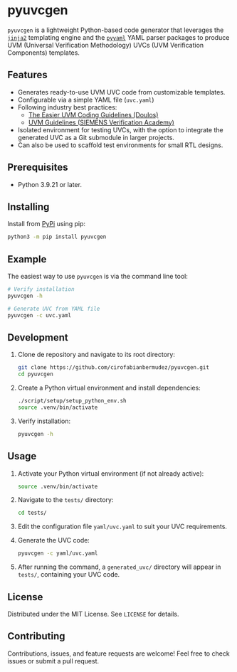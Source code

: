 # pyuvcgen

`pyuvcgen` is a lightweight Python-based code generator that leverages the
[`jinja2`](https://jinja.palletsprojects.com/en/3.1.x/) templating engine
and the [`pyyaml`](https://pyyaml.org/) YAML parser packages to produce
UVM (Universal Verification Methodology) UVCs (UVM Verification
Components) templates.

## Features

- Generates ready-to-use UVM UVC code from customizable templates.
- Configurable via a simple YAML file (`uvc.yaml`)
- Following industry best practices:
  - [The Easier UVM Coding Guidelines (Doulos)](https://www.doulos.com/media/1277/easier-uvm-coding-guidelines-2016-06-24.pdf)
  - [UVM Guidelines (SIEMENS Verification Academy)](https://verificationacademy.com/cookbook/uvm-universal-verification-methodology/uvm-guidelines/)
- Isolated environment for testing UVCs, with the option to integrate the generated UVC as a Git submodule in larger projects.
- Can also be used to scaffold test environments for small RTL designs.

## Prerequisites

- Python 3.9.21 or later.

## Installing

Install from [PyPi](https://pypi.org/project/pyuvcgen/) using pip:

```bash
python3 -m pip install pyuvcgen
```

## Example

The easiest way to use `pyuvcgen` is via the command line tool:

```bash
# Verify installation
pyuvcgen -h

# Generate UVC from YAML file
pyuvcgen -c uvc.yaml
```

## Development

1. Clone de repository and navigate to its root directory:

    ```bash
    git clone https://github.com/cirofabianbermudez/pyuvcgen.git
    cd pyuvcgen
    ```

2. Create a Python virtual environment and install dependencies:

    ```bash
    ./script/setup/setup_python_env.sh
    source .venv/bin/activate
    ```

3. Verify installation:

    ```bash
    pyuvcgen -h
    ```

## Usage

1. Activate your Python virtual environment (if not already active):

   ```bash
   source .venv/bin/activate
   ```

2. Navigate to the `tests/` directory:

   ```bash
   cd tests/
   ```

3. Edit the configuration file `yaml/uvc.yaml` to suit your UVC requirements.

4. Generate the UVC code:

   ```bash
   pyuvcgen -c yaml/uvc.yaml
   ```

5. After running the command, a `generated_uvc/` directory will appear in `tests/`, containing your UVC code.

## License

Distributed under the MIT License. See `LICENSE` for details.

## Contributing

Contributions, issues, and feature requests are welcome! Feel free to check issues or submit a pull request.
